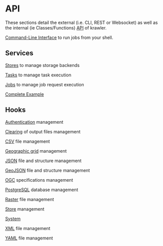 # API

These sections detail the external (i.e. CLI, REST or Websocket) as well as the internal (ie Classes/Functions) [API](https://en.wikipedia.org/wiki/Application_programming_interface) of krawler.

[Command-Line Interface](./CLI.MD) to run jobs from your shell.

## Services

[Stores](./SERVICES.MD#stores) to manage storage backends

[Tasks](./SERVICES.MD#tasks) to manage task execution

[Jobs](./SERVICES.MD#jobs) to manage job request execution

[Complete Example](./SERVICES.MD#complete-example)

## Hooks

[Authentication](./HOOKS.MD#authentication-source) management

[Clearing](./HOOKS.MD#clearing-source) of output files management

[CSV](./HOOKS.MD#csv-source) file management

[Geographic grid](./HOOKS.MD#geographic-grid-source) management

[JSON](./HOOKS.MD#json-source) file and structure management

[GeoJSON](./HOOKS.MD#geojson-source) file and structure management

[OGC](./HOOKS.MD#ogc-source) specifications management

[PostgreSQL](./HOOKS.MD#postgresql-source) database management

[Raster](./HOOKS.MD#raster-source) file management

[Store](./HOOKS.MD#store-source) management

[System](./HOOKS.MD#system-source)

[XML](./HOOKS.MD#xml-source) file management

[YAML](./HOOKS.MD#yaml-source) file management



